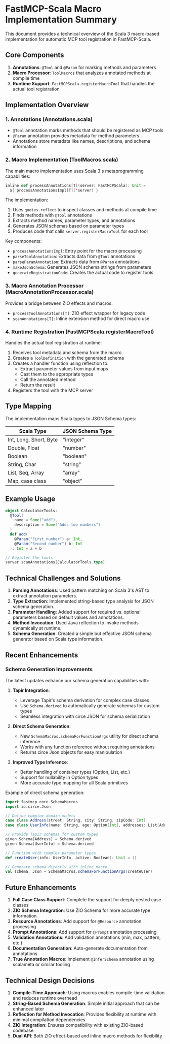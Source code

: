 # FastMCP-Scala Macro Implementation Summary

This document provides a technical overview of the Scala 3 macro-based implementation for automatic MCP tool registration in FastMCP-Scala.

## Core Components

1. **Annotations**: `@Tool` and `@Param` for marking methods and parameters
2. **Macro Processor**: `ToolMacros` that analyzes annotated methods at compile time
3. **Runtime Support**: `FastMCPScala.registerMacroTool` that handles the actual tool registration

## Implementation Overview

### 1. Annotations (Annotations.scala)

- `@Tool` annotation marks methods that should be registered as MCP tools
- `@Param` annotation provides metadata for method parameters
- Annotations store metadata like names, descriptions, and schema information

### 2. Macro Implementation (ToolMacros.scala)

The main macro implementation uses Scala 3's metaprogramming capabilities:

```scala
inline def processAnnotations[T](server: FastMCPScala): Unit =
  ${ processAnnotationsImpl[T]('server) }
```

The implementation:
1. Uses `quotes.reflect` to inspect classes and methods at compile time
2. Finds methods with `@Tool` annotations
3. Extracts method names, parameter types, and annotations
4. Generates JSON schemas based on parameter types
5. Produces code that calls `server.registerMacroTool` for each tool

Key components:
- `processAnnotationsImpl`: Entry point for the macro processing
- `parseToolAnnotation`: Extracts data from `@Tool` annotations
- `parseParamAnnotation`: Extracts data from `@Param` annotations
- `makeJsonSchema`: Generates JSON schema strings from parameters
- `generateRegistrationCode`: Creates the actual code to register tools

### 3. Macro Annotation Processor (MacroAnnotationProcessor.scala)

Provides a bridge between ZIO effects and macros:

- `processToolAnnotations[T]`: ZIO effect wrapper for legacy code
- `scanAnnotations[T]`: Inline extension method for direct macro use

### 4. Runtime Registration (FastMCPScala.registerMacroTool)

Handles the actual tool registration at runtime:

1. Receives tool metadata and schema from the macro
2. Creates a `ToolDefinition` with the generated schema
3. Creates a handler function using reflection to:
   - Extract parameter values from input maps
   - Cast them to the appropriate types
   - Call the annotated method
   - Return the result
4. Registers the tool with the MCP server

## Type Mapping

The implementation maps Scala types to JSON Schema types:

| Scala Type               | JSON Schema Type    |
|--------------------------|---------------------|
| Int, Long, Short, Byte   | "integer"           |
| Double, Float            | "number"            |
| Boolean                  | "boolean"           |
| String, Char             | "string"            |
| List, Seq, Array         | "array"             |
| Map, case class          | "object"            |

## Example Usage

```scala
object CalculatorTools:
  @Tool(
    name = Some("add"),
    description = Some("Adds two numbers")
  )
  def add(
    @Param("First number") a: Int,
    @Param("Second number") b: Int
  ): Int = a + b

// Register the tools
server.scanAnnotations[CalculatorTools.type]
```

## Technical Challenges and Solutions

1. **Parsing Annotations**: Used pattern matching on Scala 3's AST to extract annotation parameters.
2. **Type Extraction**: Implemented string-based type analysis for JSON schema generation.
3. **Parameter Handling**: Added support for required vs. optional parameters based on default values and annotations.
4. **Method Invocation**: Used Java reflection to invoke methods dynamically at runtime.
5. **Schema Generation**: Created a simple but effective JSON schema generator based on Scala type information.

## Recent Enhancements

### Schema Generation Improvements

The latest updates enhance our schema generation capabilities with:

1. **Tapir Integration**: 
   - Leverage Tapir's schema derivation for complex case classes
   - Use `Schema.derived` to automatically generate schemas for custom types
   - Seamless integration with circe JSON for schema serialization

2. **Direct Schema Generation**:
   - New `SchemaMacros.schemaForFunctionArgs` utility for direct schema inference
   - Works with any function reference without requiring annotations
   - Returns circe Json objects for easy manipulation

3. **Improved Type Inference**:
   - Better handling of container types (Option, List, etc.)
   - Support for nullability in Option types
   - More accurate type mapping for all Scala primitives

Example of direct schema generation:

```scala
import fastmcp.core.SchemaMacros
import io.circe.Json

// Define complex domain models
case class Address(street: String, city: String, zipCode: Int)
case class UserInfo(name: String, age: Option[Int], addresses: List[Address])

// Provide Tapir schemas for custom types
given Schema[Address] = Schema.derived
given Schema[UserInfo] = Schema.derived

// Function with complex parameter types
def createUser(info: UserInfo, active: Boolean): Unit = ()

// Generate schema directly with inline macro
val schema: Json = SchemaMacros.schemaForFunctionArgs(createUser)
```

## Future Enhancements

1. **Full Case Class Support**: Complete the support for deeply nested case classes
2. **ZIO Schema Integration**: Use ZIO Schema for more accurate type information
3. **Resource Annotations**: Add support for `@Resource` annotation processing
4. **Prompt Annotations**: Add support for `@Prompt` annotation processing
5. **Validation Annotations**: Add validation annotations (min, max, pattern, etc.)
6. **Documentation Generation**: Auto-generate documentation from annotations
7. **True Annotation Macros**: Implement `@InferSchema` annotation using scalameta or similar tooling

## Technical Design Decisions

1. **Compile-Time Approach**: Using macros enables compile-time validation and reduces runtime overhead
2. **String-Based Schema Generation**: Simple initial approach that can be enhanced later
3. **Reflection for Method Invocation**: Provides flexibility at runtime with minimal compilation dependencies
4. **ZIO Integration**: Ensures compatibility with existing ZIO-based codebase
5. **Dual API**: Both ZIO effect-based and inline macro methods for flexibility